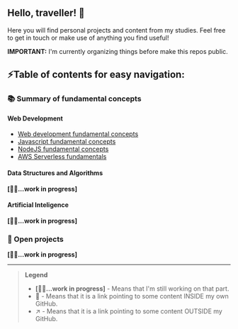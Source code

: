 ## Hello, traveller! 👋

Here you will find personal projects and content from my studies.
Feel free to get in touch or make use of anything you find useful!

**IMPORTANT:** I'm currently organizing things before make this repos public.

## ⚡Table of contents for easy navigation:

### 📚 Summary of fundamental concepts
#### Web Development
- [Web development fundamental concepts](https://github.com/techno-canvas/concepts-web-development)
- [Javascript fundamental concepts](https://github.com/techno-canvas/concepts-javascript)
- [NodeJS fundamental concepts](https://github.com/techno-canvas/concepts-nodejs)
- [AWS Serverless fundamentals](https://github.com/techno-canvas/concepts-aws-serverless)

#### Data Structures and Algorithms
  **[👷‍♂️...work in progress]**

#### Artificial Inteligence
  **[👷‍♂️...work in progress]**
  
### 💼 Open projects
  **[👷‍♂️...work in progress]**

---

> **Legend**
> - **[👷‍♂️...work in progress]** - Means that I'm still working on that part.
> - 🔗 - Means that it is a link pointing to some content INSIDE my own GitHub.
> - ↗️ - Means that it is a link pointing to some content OUTSIDE my GitHub.

